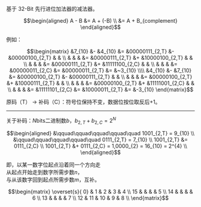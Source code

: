 基于 32-Bit 先行进位加法器的减法器。

```math
\begin{aligned}
    A - B &= A + (-B) \\
          &= A + B_{complement}
\end{aligned}
```

例如：
```math
\begin{matrix}
    &7_{10} &- &4_{10} &= &00000111_{2,T} &- &00000100_{2,T} &  &     \\
    &       &  &       &= &00000111_{2,T} &+ &10000100_{2,T} &  &     \\
    &       &  &       &= &00000111_{2,T} &+ &11111100_{2,C} &  &     \\
    &       &  &       &= &00000011_{2,C} &= &00000011_{2,T} &= &~3_{10}
\\\\
    &4_{10} &- &7_{10} &= &00000100_{2,T} &- &00000111_{2,T} &  &     \\
    &       &  &       &= &00000100_{2,T} &+ &10000111_{2,T} &  &     \\
    &       &  &       &= &00000100_{2,T} &+ &11111001_{2,C} &  &     \\
    &       &  &       &= &11111101_{2,C} &= &10000011_{2,T} &= &-3_{10}
\end{matrix}
```

原码（T） -> 补码（C）：符号位保持不变，数据位按位取反后+1。

---

关于补码：$`N`$bits二进制数$`b`$，$`b_{2,T} + b_{2,C} = 2^{N}`$
```math
\begin{aligned}
               &\qquad\qquad\qquad\qquad\quad 1001_{2,T} = 9_{10} \\
               &\qquad\qquad\qquad\qquad\quad 0111_{2,T} = 7_{10} \\
    1001_{2,T} &= 0111_{2,C} \\
    1001_{2,T} &+ 0111_{2,C} = 1,0000_{2} = 16_{10} = 2^{4} \\
\end{aligned}
```

即，以某一数字位起点沿着同一个方向走 \
从起点开始走到数字所需步数$`n`$，\
与从该数字回到起点所需步数$`m`$，互补。
```math
\begin{matrix}
    \overset{s}{ 0} &  1 &  2 &  3 &  4 \\ 
                15  &    &    &    &  5 \\   
                14  &    &    &    &  6 \\   
                13  &    &    &    &  7 \\   
                12  & 11 & 10 & 9  &  8 \\   
\end{matrix}
```
